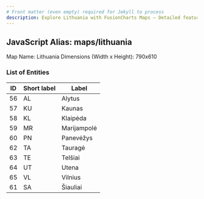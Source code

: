 ```yaml
---
# Front matter (even empty) required for Jekyll to process
description: Explore Lithuania with FusionCharts Maps – Detailed features for seamless integration. Try now & enhance your data visualization today! 
---
```


## JavaScript Alias: maps/lithuania

Map Name: Lithuania
Dimensions (Width x Height): 790x610





### List of Entities

ID | Short label | Label
---|---|---|
56|AL|Alytus
57|KU|Kaunas
58|KL|Klaipėda
59|MR|Marijampolė
60|PN|Panevėžys
62|TA|Tauragė
63|TE|Telšiai
64|UT|Utena
65|VL|Vilnius
61|SA|Šiauliai

